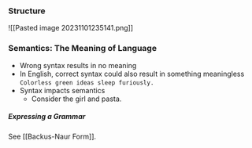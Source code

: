### Structure
![[Pasted image 20231101235141.png]]

### Semantics: The Meaning of Language
- Wrong syntax results in no meaning
- In English, correct syntax could also result in something meaningless
   `Colorless green ideas sleep furiously.`
- Syntax impacts semantics
  - Consider the girl and pasta.

##### Expressing a Grammar
See [[Backus-Naur Form]].
